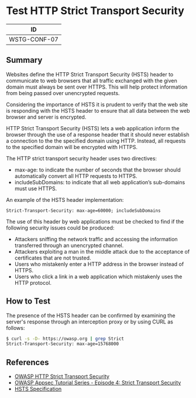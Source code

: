# Test HTTP Strict Transport Security

|ID          |
|------------|
|WSTG-CONF-07|

## Summary

Websites define the HTTP Strict Transport Security (HSTS) header to communicate to web browsers that all traffic exchanged with the given domain must always be sent over HTTPS. This will help protect information from being passed over unencrypted requests.

Considering the importance of HSTS it is prudent to verify that the web site is responding with the HSTS header to ensure that all data between the web browser and server is encrypted.

HTTP Strict Transport Security (HSTS) lets a web application inform the browser through the use of a response header that it should never establish a connection to the the specified domain using HTTP. Instead, all requests to the specified domain will be encrypted with HTTPS. 

The HTTP strict transport security header uses two directives:

- max-age: to indicate the number of seconds that the browser should automatically convert all HTTP requests to HTTPS.
- includeSubDomains: to indicate that all web application’s sub-domains must use HTTPS.

An example of the HSTS header implementation:

`Strict-Transport-Security: max-age=60000; includeSubDomains`

The use of this header by web applications must be checked to find if the following security issues could be produced:

- Attackers sniffing the network traffic and accessing the information transferred through an unencrypted channel.
- Attackers exploiting a man in the middle attack due to the acceptance of certificates that are not trusted.
- Users who mistakenly enter a HTTP address in the browser instead of HTTPS.
- Users who click a link in a web application which mistakenly uses the HTTP protocol.

## How to Test

The presence of the HSTS header can be confirmed by examining the server's response through an interception proxy or by using CURL as follows:


```bash
$ curl -s -D- https://owasp.org | grep Strict
Strict-Transport-Security: max-age=15768000
```

## References

- [OWASP HTTP Strict Transport Security](https://cheatsheetseries.owasp.org/cheatsheets/HTTP_Strict_Transport_Security_Cheat_Sheet.html)
- [OWASP Appsec Tutorial Series - Episode 4: Strict Transport Security](https://www.youtube.com/watch?v=zEV3HOuM_Vw)
- [HSTS Specification](https://tools.ietf.org/html/rfc6797)
